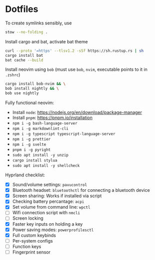 # Dotfiles

To create symlinks sensibly, use

```bash
stow --no-folding .
```

Install cargo and bat, activate bat theme

```bash
curl --proto '=https' --tlsv1.2 -sSf https://sh.rustup.rs | sh
cargo install bat
bat cache --build
```

Install neovim using `bob` (must use `bob`, `nvim`, executable points to it in `.zshrc`)

```bash
cargo install bob-nvim && \
bob install nightly && \
bob use nightly
```

Fully functional neovim:

- Install `node`: https://nodejs.org/en/download/package-manager
- Install `pnpm`: https://pnpm.io/installation
- `npm i -g bash-language-server`
- `npm i -g markdownlint-cli`
- `npm i -g typescript typescript-language-server`
- `npm i -g prettier`
- `npm i -g svelte`
- `pnpm i -g pyright`
- `sudo apt install -y unzip`
- `cargo install stylua`
- `sudo apt install -y shellcheck`


Hyprland checklist:

- [x] Sound/volume settings: `pavucontrol`
- [x] Bluetooth headset: `bluetoothctl` for connecting a bluetooth device
- [x] Screen sharing: Works if installed via script
- [x] Checking battery percantage: `acpi`
- [x] Set volume from command line: `wpctl`
- [ ] Wifi connection script with `nmcli`
- [ ] Screen locking
- [x] Faster key inputs on holding a key
- [x] Power saving modes: `powerprofilesctl`
- [x] Full custom keybinds
- [ ] Per-system configs
- [ ] Function keys
- [ ] Fingerprint sensor
